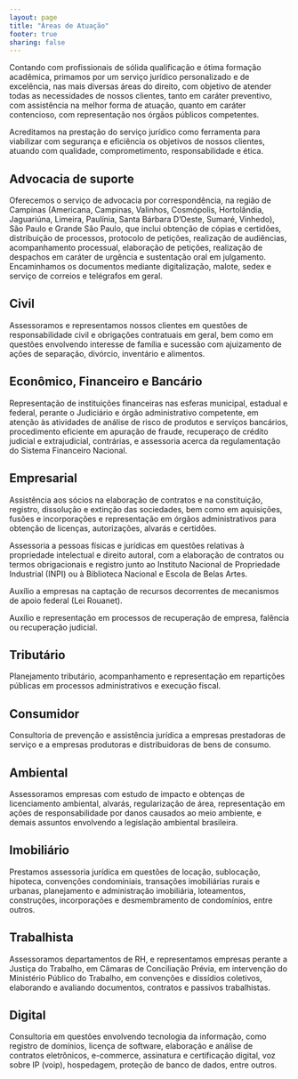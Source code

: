 ```yaml
---
layout: page
title: "Áreas de Atuação"
footer: true
sharing: false
---
```


Contando com profissionais de sólida qualificação e ótima formação acadêmica, primamos por um serviço jurídico personalizado e de excelência, nas mais diversas áreas do direito, com objetivo de atender todas as necessidades de nossos clientes, tanto em caráter preventivo, com assistência na melhor forma de atuação, quanto em caráter contencioso, com representação nos órgãos públicos competentes.

Acreditamos na prestação do serviço jurídico como ferramenta para viabilizar com segurança e eficiência os objetivos de nossos clientes, atuando com qualidade, comprometimento, responsabilidade e ética.


<a name="suporte"><h2>Advocacia de suporte</h2></a>
Oferecemos o serviço de advocacia por correspondência, na região de Campinas (Americana, Campinas, Valinhos, Cosmópolis, Hortolândia, Jaguariúna, Limeira, Paulínia, Santa Bárbara D’Oeste, Sumaré, Vinhedo), São Paulo e Grande São Paulo, que inclui obtenção de cópias e certidões, distribuição de processos, protocolo de petições, realização de audiências, acompanhamento processual, elaboração de petições, realização de despachos em caráter de urgência e sustentação oral em julgamento. Encaminhamos os documentos mediante digitalização, malote, sedex e serviço de correios e telégrafos em geral.

<a name="civil"><h2>Civil</h2></a>
Assessoramos e representamos nossos clientes em questões de responsabilidade civil e obrigações contratuais em geral, bem como em questões envolvendo interesse de família e sucessão com ajuizamento de ações de separação, divórcio, inventário e alimentos.

<a name="economico"><h2>Econômico, Financeiro e Bancário</h2></a>
Representação de instituições financeiras nas esferas municipal, estadual e federal, perante o Judiciário e órgão administrativo competente, em atenção às atividades de análise de risco de produtos e serviços bancários, procedimento eficiente em apuração de fraude, recuperaço de crédito judicial e extrajudicial, contrárias, e assessoria acerca da regulamentação do Sistema Financeiro Nacional.

<a name="empresarial"><h2>Empresarial</h2></a>
Assistência aos sócios na elaboração de contratos e na constituição, registro, dissolução e extinção das sociedades, bem como em aquisições, fusões e incorporações e representação em órgãos administrativos para obtenção de licenças, autorizações, alvarás e certidões.

Assessoria a pessoas físicas e jurídicas em questões relativas à propriedade intelectual e direito autoral, com a elaboração de contratos ou termos obrigacionais e registro junto ao Instituto Nacional de Propriedade Industrial (INPI) ou à Biblioteca Nacional e Escola de Belas Artes.

Auxílio a empresas na captação de recursos decorrentes de mecanismos de apoio federal (Lei Rouanet).

Auxílio e representação em processos de recuperação de empresa, falência ou recuperação judicial.

<a name="tributario"><h2>Tributário</h2></a>
Planejamento tributário, acompanhamento e representação em repartições públicas em processos administrativos e execução fiscal.

<a name="consumidor"><h2>Consumidor</h2></a>
Consultoria de prevenção e assistência jurídica a empresas prestadoras de serviço e a empresas produtoras e distribuidoras de bens de consumo.

<a name="ambiental"><h2>Ambiental</h2></a>
Assessoramos empresas com estudo de impacto e obtenças de licenciamento ambiental, alvarás, regularização de área, representação em ações de responsabilidade por danos causados ao meio ambiente, e demais assuntos envolvendo a legislação ambiental brasileira.

<a name="imobiliario"><h2>Imobiliário</h2></a>
Prestamos assessoria jurídica em questões de locação, sublocação, hipoteca, convenções condominiais, transações imobiliárias rurais e urbanas, planejamento e administração imobiliária, loteamentos, construções, incorporações e desmembramento de condomínios, entre outros.

<a name="trabalhista"><h2>Trabalhista</h2></a>
Assessoramos departamentos de RH, e representamos empresas perante a Justiça do Trabalho, em Câmaras de Conciliação Prévia, em intervenção do Ministério Público do Trabalho, em convenções e dissídios coletivos, elaborando e avaliando documentos, contratos e passivos trabalhistas.

<a name="digital"><h2>Digital</h2></a>
Consultoria em questões envolvendo tecnologia da informação, como registro de domínios, licença de software, elaboração e análise de contratos eletrônicos, e-commerce, assinatura e certificação digital, voz sobre IP (voip), hospedagem, proteção de banco de dados, entre outros.
